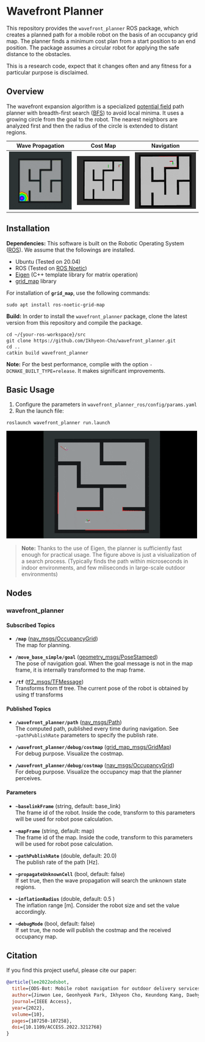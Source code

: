 # Wavefront Planner
This repository provides the `wavefront_planner` ROS package, which creates a planned path for a mobile robot on the basis of an occupancy grid map. The planner finds a minimum cost plan from a start position to an end position. The package assumes a circular robot for applying the safe distance to the obstacles.

This is a research code, expect that it changes often and any fitness for a particular purpose is disclaimed.
## Overview
The wavefront expansion algorithm is a specialized [potential field](https://en.wikipedia.org/wiki/Motion_planning#Artificial_potential_fields) path planner with breadth-first search ([BFS](https://en.wikipedia.org/wiki/Breadth-first_search)) to avoid local minima. It uses a growing circle from the goal to the robot. The nearest neighbors are analyzed first and then the radius of the circle is extended to distant regions.

Wave Propagation | Cost Map | Navigation
:---: | :---: | :---:
<img src="wavefront_planner/docs/wavefront_search.gif" width="250" /> | <img src="wavefront_planner/docs/costmap.gif" width="250" /> | <img src="wavefront_planner/docs/navigation.gif" width="250" /> |

## Installation
**Dependencies:** This software is built on the Robotic Operating System ([ROS](https://www.ros.org/)). We assume that the followings are installed.
- Ubuntu (Tested on 20.04) 
- ROS (Tested on [ROS Noetic](https://wiki.ros.org/noetic))
- [Eigen](https://eigen.tuxfamily.org/index.php?title=Main_Page) (C++ template library for matrix operation)
- [grid_map](https://github.com/ANYbotics/grid_map) library

For installation of **`grid_map`**, use the following commands:
```
sudo apt install ros-noetic-grid-map
```

**Build:** In order to install the `wavefront_planner` package, clone the latest version from this repository and compile the package.
  ```
  cd ~/{your-ros-workspace}/src
  git clone https://github.com/Ikhyeon-Cho/wavefront_planner.git
  cd ..
  catkin build wavefront_planner
  ```
**Note:** For the best performance, complie with the option `-DCMAKE_BUILT_TYPE=release`. It makes significant improvements.

## Basic Usage
1. Configure the parameters in `wavefront_planner_ros/config/params.yaml`
2. Run the launch file:
  ```
  roslaunch wavefront_planner run.launch
  ```

<img src="wavefront_planner/docs/wavefront_planning.gif" width="500" />

> **Note:** Thanks to the use of Eigen, the planner is sufficiently fast enough for practical usage. The figure above is just a vislualization of a search process. (Typically finds the path within microseconds in indoor environments, and few miliseconds in large-scale outdoor environments)

## Nodes
### wavefront_planner
#### Subscribed Topics
- **`/map`** ([nav_msgs/OccupancyGrid](https://docs.ros.org/en/noetic/api/nav_msgs/html/msg/OccupancyGrid.html)) <br>
The map for planning.

- **`/move_base_simple/goal`** ([geometry_msgs/PoseStamped](https://docs.ros.org/en/noetic/api/geometry_msgs/html/msg/PoseStamped.html)) <br>
The pose of navigation goal. When the goal message is not in the map frame, it is internally transformed to the map frame. 

- **`/tf`** ([tf2_msgs/TFMessage](https://docs.ros.org/en/jade/api/tf2_msgs/html/msg/TFMessage.html)) <br>
Transforms from tf tree. The current pose of the robot is obtained by using tf transforms

#### Published Topics
- **`/wavefront_planner/path`** ([nav_msgs/Path](https://docs.ros.org/en/noetic/api/nav_msgs/html/msg/Path.html)) <br>
The computed path, published every time during navigation. See `~pathPublishRate` parameters to specify the publish rate.

- **`/wavefront_planner/debug/costmap`** ([grid_map_msgs/GridMap](https://docs.ros.org/en/kinetic/api/grid_map_msgs/html/msg/GridMap.html)) <br>
For debug purpose. Visualize the costmap.

- **`/wavefront_planner/debug/costmap`** ([nav_msgs/OccupancyGrid](https://docs.ros.org/en/noetic/api/nav_msgs/html/msg/OccupancyGrid.html)) <br>
For debug purpose. Visualize the occupancy map that the planner perceives.


#### Parameters
- **`~baselinkFrame`** (string, default: base_link) <br>
    The frame id of the robot. Inside the code, transform to this parameters will be used for robot pose calculation.

- **`~mapFrame`** (string, default: map) <br>
    The frame id of the map. Inside the code, transform to this parameters will be used for robot pose calculation.

- **`~pathPublishRate`** (double, default: 20.0) <br>
    The publish rate of the path [Hz].

- **`~propagateUnknownCell`** (bool, default: false) <br>
    If set true, then the wave propagation will search the unknown state regions.

- **`~inflationRadius`** (double, default: 0.5 ) <br>
    The inflation range [m]. Consider the robot size and set the value accordingly.

- **`~debugMode`** (bool, default: false) <br>
    If set true, the node will publish the costmap and the received occupancy map.

## Citation
If you find this project useful, please cite our paper:

```bibtex
@article{lee2022odsbot,
  title={ODS-Bot: Mobile robot navigation for outdoor delivery services}, 
  author={Jinwon Lee, Geonhyeok Park, Ikhyeon Cho, Keundong Kang, Daehyun Pyo, Soohyun Cho, Minwoo Cho, and Woojin Chung},
  journal={IEEE Access}, 
  year={2022},
  volume={10},
  pages={107250-107258},
  doi={10.1109/ACCESS.2022.3212768}
}
```